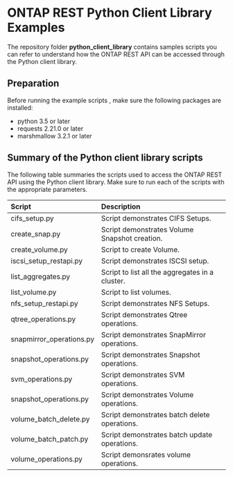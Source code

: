 # ONTAP REST Python Client Library Examples

The repository folder **python_client_library** contains samples scripts you can refer to understand how the ONTAP REST API can be accessed through the Python client library.

## Preparation

Before running the example scripts , make sure the following packages are installed:

* python 3.5 or later
* requests 2.21.0 or later
* marshmallow 3.2.1 or later

## Summary of the Python client library scripts

The following table summaries the scripts used to access the ONTAP REST API using the Python client library. Make sure to run each of the scripts with the appropriate parameters.

| Script                               | Description       |
|:------------------------------------|:-------------|
| cifs_setup.py  | Script demonstrates CIFS Setups. |
| create_snap.py  | Script demonstrates Volume Snapshot creation. |
| create_volume.py  | Script to create Volume. |
| iscsi_setup_restapi.py  | Script demonstrates ISCSI setup. |
| list_aggregates.py  | Script to list all the aggregates in a cluster. |
| list_volume.py   | Script to list volumes. |  
| nfs_setup_restapi.py   | Script demonstrates NFS Setups. |
| qtree_operations.py   | Script demonstrates Qtree operations. |
| snapmirror_operations.py   | Script demonstrates SnapMirror operations. |
| snapshot_operations.py    | Script demonstrates Snapshot operations. |
| svm_operations.py    | Script demonstrates SVM operations. |
| snapshot_operations.py    | Script demonstrates Volume operations. |
| volume_batch_delete.py    | Script demonstrates batch delete operations. |
| volume_batch_patch.py    | Script demonstrates batch update operations. |
| volume_operations.py    | Script demonsrates volume operations. |

